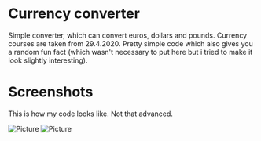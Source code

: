 # Currency converter
Simple converter, which can convert euros, dollars and pounds. Currency courses are taken from 29.4.2020. 
Pretty simple code which also gives you a random fun fact (which wasn't necessary to put here but i tried to make it look slightly interesting).

# Screenshots
This is how my code looks like. Not that advanced.

![Picture](https://user-images.githubusercontent.com/64441448/80680967-6a50e480-8ac8-11ea-99b0-6a8441eb73d6.png "Pic")
![Picture](https://user-images.githubusercontent.com/64441448/80686446-64abcc80-8ad1-11ea-960d-bf42257bc10b.png "kuva")
